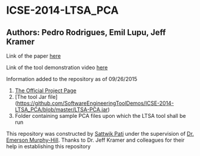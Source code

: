 # ICSE-2014-LTSA_PCA

## Authors: Pedro Rodrigues, Emil Lupu, Jeff Kramer

Link of the paper [here](http://www.doc.ic.ac.uk/~pr1810/publications/LTSA-PCA-ICSE2014-Demo.pdf)

Link of the tool demonstration video [here](https://www.youtube.com/watch?v=moIkx8JHE7o)

Information added to the repository as of 09/26/2015

1. [The Official Project Page](http://wp.doc.ic.ac.uk/dse/software/ltsa-pca/)
2. [The tool Jar file] (https://github.com/SoftwareEngineeringToolDemos/ICSE-2014-LTSA_PCA/blob/master/LTSA-PCA.jar)
3. Folder containing sample PCA files upon which the LTSA tool shall be run

This repository was constructed by [Sattwik Pati](https://github.com/spati2) under the supervision of [Dr. Emerson Murphy-Hill](https://github.com/CaptainEmerson). Thanks to Dr. Jeff Kramer and colleagues for their help in establishing this repository
